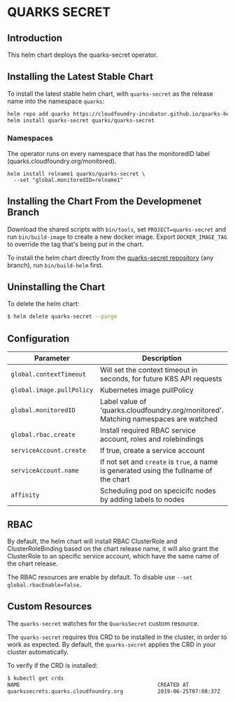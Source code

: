 # QUARKS SECRET

## Introduction

This helm chart deploys the quarks-secret operator.

## Installing the Latest Stable Chart

To install the latest stable helm chart, with `quarks-secret` as the release name into the namespace `quarks`:

```bash
helm repo add quarks https://cloudfoundry-incubator.github.io/quarks-helm/
helm install quarks-secret quarks/quarks-secret
```

### Namespaces

The operator runs on every namespace that has the monitoredID label (quarks.cloudfoundry.org/monitored).

```
helm install relname1 quarks/quarks-secret \
  --set "global.monitoredID=relname1"
```

## Installing the Chart From the Developmenet Branch

Download the shared scripts with `bin/tools`, set `PROJECT=quarks-secret` and run `bin/build-image` to create a new docker image. Export `DOCKER_IMAGE_TAG` to override the tag that's being put in the chart.

To install the helm chart directly from the [quarks-secret repository](https://github.com/cloudfoundry-incubator/quarks-secret) (any branch), run `bin/build-helm` first.

## Uninstalling the Chart

To delete the helm chart:

```bash
$ helm delete quarks-secret --purge
```

## Configuration

| Parameter                                         | Description                                                                            | Default                                        |
| ------------------------------------------------- | -------------------------------------------------------------------------------------- | ---------------------------------------------- |
| `global.contextTimeout`                           | Will set the context timeout in seconds, for future K8S API requests                   | `30`                                           |
| `global.image.pullPolicy`                         | Kubernetes image pullPolicy                                                            | `IfNotPresent`                                 |
| `global.monitoredID`                              | Label value of 'quarks.cloudfoundry.org/monitored'. Matching namespaces are watched    | release name                                   |
| `global.rbac.create`                              | Install required RBAC service account, roles and rolebindings                          | `true`                                         |
| `serviceAccount.create`                           | If true, create a service account                                                      | `true`                                         |
| `serviceAccount.name`                             | If not set and `create` is `true`, a name is generated using the fullname of the chart |                                                |
| `affinity`                     |  Scheduling pod on specicifc nodes by adding labels to nodes                                      | `affinity`
## RBAC

By default, the helm chart will install RBAC ClusterRole and ClusterRoleBinding based on the chart release name, it will also grant the ClusterRole to an specific service account, which have the same name of the chart release.

The RBAC resources are enable by default. To disable use `--set global.rbacEnable=false`.

## Custom Resources

The `quarks-secret` watches for the `QuarksSecret` custom resource.

The `quarks-secret` requires this CRD to be installed in the cluster, in order to work as expected. By default, the `quarks-secret` applies the CRD in your cluster automatically.

To verify if the CRD is installed:

```bash
$ kubectl get crds
NAME                                            CREATED AT
quarkssecrets.quarks.cloudfoundry.org           2019-06-25T07:08:37Z
```
